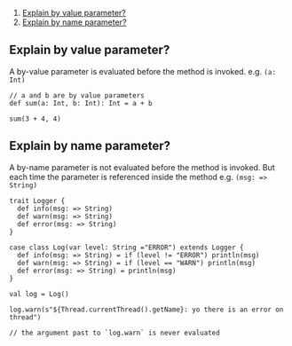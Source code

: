 1. [Explain by value parameter?](#explain-by-value-parameter)
2. [Explain by name parameter?](#explain-by-name-parameter)

## Explain by value parameter?
A by-value parameter is evaluated before the method is invoked. e.g. ```(a: Int)```
```
// a and b are by value parameters
def sum(a: Int, b: Int): Int = a + b

sum(3 + 4, 4)
```

## Explain by name parameter?
A by-name parameter is not evaluated before the method is invoked. But each time the parameter is referenced inside the method  e.g. ```(msg: => String)```
```
trait Logger {
  def info(msg: => String)
  def warn(msg: => String)
  def error(msg: => String)
}

case class Log(var level: String ="ERROR") extends Logger {
  def info(msg: => String) = if (level != "ERROR") println(msg)
  def warn(msg: => String) = if (level == "WARN") println(msg)
  def error(msg: => String) = println(msg)
}

val log = Log()

log.warn(s"${Thread.currentThread().getName}: yo there is an error on thread")

// the argument past to `log.warn` is never evaluated

```